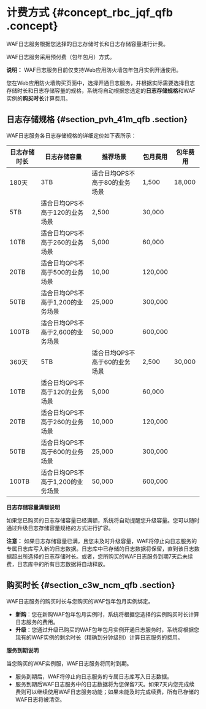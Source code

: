 # 计费方式 {#concept_rbc_jqf_qfb .concept}

WAF日志服务根据您选择的日志存储时长和日志存储容量进行计费。

WAF日志服务采用预付费（包年包月）方式。

**说明：** WAF日志服务目前仅支持Web应用防火墙包年包月实例开通使用。

您在Web应用防火墙购买页面中，选择开通日志服务，并根据实际需要选择日志存储时长和日志存储容量的规格，系统将自动根据您选定的**日志存储规格**和WAF实例的**购买时长**计算费用。

## 日志存储规格 {#section_pvh_41m_qfb .section}

WAF日志服务各日志存储规格的详细定价如下表所示：

|日志存储时长|日志存储容量|推荐场景|包月费用|包年费用|
|------|------|----|----|----|
|180天|3TB|适合日均QPS不高于80的业务场景|1,500|18,000|
|5TB|适合日均QPS不高于120的业务场景|2,500|30,000|
|10TB|适合日均QPS不高于260的业务场景|5,000|60,000|
|20TB|适合日均QPS不高于500的业务场景|10,00|120,000|
|50TB|适合日均QPS不高于1,200的业务场景|25,000|300,000|
|100TB|适合日均QPS不高于2,600的业务场景|50,000|600,000|
|360天|5TB|适合日均QPS不高于60的业务场景|2,500|30,000|
|10TB|适合日均QPS不高于120的业务场景|5,000|60,000|
|20TB|适合日均QPS不高于260的业务场景|10,000|120,000|
|50TB|适合日均QPS不高于600的业务场景|25,000|300,000|
|100TB|适合日均QPS不高于1,200的业务场景|50,000|600,000|

**日志存储容量满额说明**

如果您已购买的日志存储容量已经满额，系统将自动提醒您升级容量。您可以随时通过升级日志存储容量规格的方式进行扩容。

**注意：** 如果日志存储容量已满，且您未及时升级容量，WAF将停止向日志服务的专属日志库写入新的日志数据。日志库中已存储的日志数据将保留，直到该日志数据超出所选择的日志存储时长。或者，您所购买的WAF日志服务到期7天后未续费，日志库中的所有日志数据将自动释放。

## 购买时长 {#section_c3w_ncm_qfb .section}

WAF日志服务的购买时长与您购买的WAF包年包月实例绑定。

-   **新购**：您在新购WAF包年包月实例时，系统将根据您选择的实例购买时长计算日志服务的费用。
-   **升级**：您通过升级已购买的WAF包年包月实例开通日志服务时，系统将根据您现有的WAF实例的剩余时长（精确到分钟级别）计算日志服务的费用。

**服务到期说明**

当您购买的WAF实例服，WAF日志服务将同时到期。

-   服务到期后，WAF将停止向日志服务的专属日志库写入日志数据。
-   服务到期后WAF日志服务中的日志数据将为您保留7天。如果7天内您完成续费则可以继续使用WAF日志服务功能；如果未能及时完成续费，所有已存储的WAF日志将被清空。

